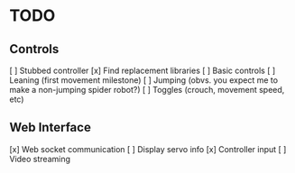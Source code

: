 TODO
====

Controls
----------------
[ ] Stubbed controller
[x] Find replacement libraries
[ ] Basic controls
[ ] Leaning (first movement milestone)
[ ] Jumping (obvs. you expect me to make a non-jumping spider robot?)
[ ] Toggles (crouch, movement speed, etc)

Web Interface
-------------
[x] Web socket communication
[ ] Display servo info
[x] Controller input
[ ] Video streaming
